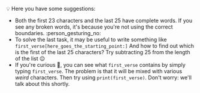:bulb: Here you have some suggestions:

* Both the first 23 characters and the last 25 have complete words. If you see any broken words, it's because you're not using the correct boundaries. :person_gesturing_no:
* To solve the last task, it may be useful to write something like `first_verse[here_goes_the_starting_point:]` And how to find out which is the first of the last 25 characters? Try subtracting 25 from the length of the list :wink:
* If you're curious :honeybee:, you can see what `first_verse` contains by simply typing `first_verse`. The problem is that it will be mixed with various _weird_ characters. Then try using `print(first_verse)`. Don't worry: we'll talk about this shortly.
